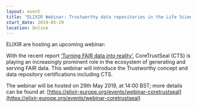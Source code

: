 ```yaml
---
layout: event
title: "ELIXIR Webinar: Trustworthy data repositories in the Life Sciences: The role of CoreTrustSeal Certification (29th May 2019)"
start_date: 2019-05-29
location: Online
---
```


ELIXIR are hosting an upcoming webinar:

With the recent report [‘Turning FAIR data into reality’](https://doi.org/10.2777/1524), 
CoreTrustSeal (CTS) is playing an increasingly prominent role in the ecosystem of generating 
and serving FAIR data. This webinar will introduce the Trustworthy concept and data repository certifications including CTS.

The webinar will be hosted on 29th May 2019, at 14:00 BST; 
more details can be found at: [https://elixir-europe.org/events/webinar-coretrustseal](https://elixir-europe.org/events/webinar-coretrustseal)
